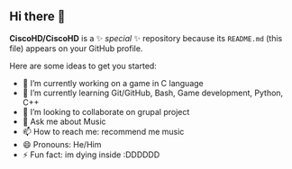﻿## Hi there 👋

**CiscoHD/CiscoHD** is a ✨ _special_ ✨ repository because its `README.md` (this file) appears on your GitHub profile.

Here are some ideas to get you started:

- 🔭 I’m currently working on a game in C language 
- 🌱 I’m currently learning Git/GitHub, Bash, Game development, Python, C++
- 👯 I’m looking to collaborate on grupal project
- 💬 Ask me about Music
- 📫 How to reach me: recommend me music
- 😄 Pronouns: He/Him
- ⚡ Fun fact: im dying inside :DDDDDD

